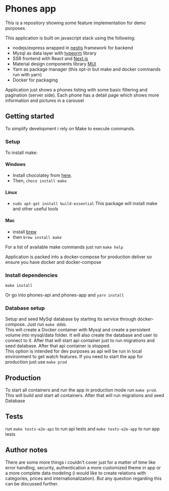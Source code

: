 # Phones app

This is a repository showing some feature implementation for demo purposes.  

This application is built on javascript stack using the following:
  - nodejs/express wrapped in [nestjs](https://docs.nestjs.com/) framework for backend
  - Mysql as data layer with [typeorm](https://typeorm.io/) library
  - SSR frontend with React and [Next.js](https://nextjs.org/)
  - Material design components library [MUI](https://mui.com/)
  - Yarn as package manager (this opt-in but make and docker commands run with yarn)
  - Docker for packaging

Application just shows a phones listing with some basic filtering and pagination (server side). 
Each phone has a detail page which shows more information and pictures in a carousel

## Getting started
To simplify development i rely on Make to execute commands.

### Setup
To install make:
#### Windows
- Install chocolatey from [here](https://chocolatey.org/install).
- Then, ``choco install make``

#### Linux
- ``sudo apt-get install build-essential`` This package will install make and other useful tools

#### Mac
- install [brew](https://formulae.brew.sh/)
- then ``brew install make``

For a list of available make commands just run ``make help``

Application is packed into a docker-compose for production deliver so ensure you have docker and docker-compose

### Install dependencies
``make install``

Or go into phones-api and phones-app and `yarn install`

### Database setup
Setup and seed MySql database by starting its service through docker-compose. Just run ``make ddbb``.  
This will create a Docker container with Mysql and create a persistent volume into mysql/data folder. It will also
create the database and user to connect to it. After that will start api container just to run migrations and seed
database. After that api container is stopped.  
This option is intended for dev purposes as api will be run in local environment to get watch features. If you need
to start the app for production just use ``make prod``

## Production
To start all containers and run the app in production mode run ``make prod``.  
This will build and start all containers. After that will run migrations and seed Database

## Tests
run ``make tests-e2e-api`` to run api tests and ``make tests-e2e-app`` to run app tests


## Author notes
There are some more things i couldn't cover just for a matter of time like error handling, 
security, authentication a more customized theme in app or a more complete data modeling (i would like to create relations with
categories, prices and internationalization). But any question regarding this can be discussed further.

